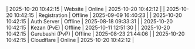 | 2025-10-20 10:42:15 | Website | Online | 2025-10-20 10:42:12 |
| 2025-10-20 10:42:15 | Registration | Offline | 2025-09-09 16:40:23 |
| 2025-10-20 10:42:15 | Auth Server | Offline | 2025-08-18 09:33:31 |
| 2025-10-20 10:42:15 | Kezan (PvE) | Offline | 2025-10-11 12:51:30 |
| 2025-10-20 10:42:15 | Gurubashi (PvP) | Offline | 2025-08-23 21:44:06 |
| 2025-10-20 10:42:15 | Cloudflare | Online | 2025-10-20 10:42:12 |
